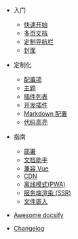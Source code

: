 * 入门

  * [快速开始](docsify/zh-cn/quickstart.md)
  * [多页文档](docsify/zh-cn/more-pages.md)
  * [定制导航栏](docsify/zh-cn/custom-navbar.md)
  * [封面](docsify/zh-cn/cover.md)

* 定制化

  * [配置项](docsify/zh-cn/configuration.md)
  * [主题](docsify/zh-cn/themes.md)
  * [插件列表](docsify/zh-cn/plugins.md)
  * [开发插件](docsify/zh-cn/write-a-plugin.md)
  * [Markdown 配置](docsify/zh-cn/markdown.md)
  * [代码高亮](docsify/zh-cn/language-highlight.md)

* 指南

  * [部署](docsify/zh-cn/deploy.md)
  * [文档助手](docsify/zh-cn/helpers.md)
  * [兼容 Vue](docsify/zh-cn/vue.md)
  * [CDN](docsify/zh-cn/cdn.md)
  * [离线模式(PWA)](docsify/zh-cn/pwa.md)
  * [服务端渲染 (SSR)](docsify/zh-cn/ssr.md)
  * [文件嵌入](docsify/zh-cn/embed-files.md)

* [Awesome docsify](docsify/zh-cn/awesome.md)
* [Changelog](docsify/zh-cn/changelog.md)
